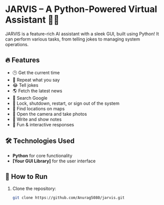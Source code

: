 # JARVIS – A Python-Powered Virtual Assistant 🤖🚀  

JARVIS is a feature-rich AI assistant with a sleek GUI, built using Python! It can perform various tasks, from telling jokes to managing system operations.  

## 🔥 Features  
- 🕒 Get the current time  
- 🎤 Repeat what you say  
- 😂 Tell jokes  
- 🌎 Fetch the latest news  
- 🔎 Search Google  
- 🔐 Lock, shutdown, restart, or sign out of the system  
- 📍 Find locations on maps  
- 📸 Open the camera and take photos  
- 📝 Write and show notes  
- 💬 Fun & interactive responses  

## 🛠 Technologies Used  
- **Python** for core functionality  
- **[Your GUI Library]** for the user interface  

## 🚀 How to Run  
1. Clone the repository:  
   ```bash
   git clone https://github.com/Anurag5080/jarvis.git
